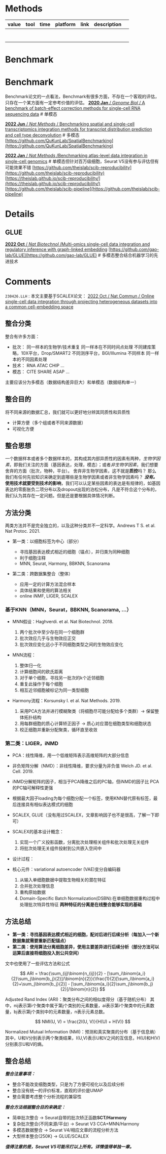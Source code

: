 # Methods

| value | tool | time | platform | link | description |  |
| ----- | ---- | ---- | -------- | ---- | ----------- | - |
|       |      |      |          |      |             |  |
|       |      |      |          |      |             |  |
|       |      |      |          |      |             |  |
|       |      |      |          |      |             |  |
|       |      |      |          |      |             |  |
|       |      |      |          |      |             |  |
|       |      |      |          |      |             |  |

# Benchmark

# Benchmark

Benchmark论文的一点看法，Benchmark有很多方面，不存在一个客观的评估，只存在一个某方面有一定参考价值的评估。
[**2020 Jan** / *Genome Biol* / A benchmark of batch-effect correction methods for single-cell RNA sequencing data](https://pubmed.ncbi.nlm.nih.gov/31948481/) # 单模态

[**2022 Jun** / *Nat Methods* / Benchmarking spatial and single-cell transcriptomics integration methods for transcript distribution prediction and cell type deconvolution](https://www.nature.com/articles/s41592-022-01480-9) # 多模态
[https://github.com/QuKunLab/SpatialBenchmarking](https://github.com/QuKunLab/SpatialBenchmarking)

[**2022 Jan** / *Nat Methods* /Benchmarking atlas-level data integration in single-cell genomics](https://www.nature.com/articles/s41592-021-01336-8) # 单模态但针对百万级细胞，Seurat V5没有参与评估但有可能效果不错
[https://github.com/theislab/scib-reproducibility](https://github.com/theislab/scib-reproducibility)
[https://theislab.github.io/scib-reproducibility/](https://theislab.github.io/scib-reproducibility/)
[https://github.com/theislab/scib-pipeline](https://github.com/theislab/scib-pipeline)

# Details

## GLUE

[**2022 Oct** / *Nat Biotechnol* /Multi-omics single-cell data integration and regulatory inference with graph-linked embedding](https://www.nature.com/articles/s41587-022-01284-4)
[https://github.com/gao-lab/GLUE](https://github.com/gao-lab/GLUE) # 多模态整合结合机器学习的先进技术

# Comments

`230426.LLH` : 本文主要基于SCALEX论文： [2022 Oct / Nat Commun / Online single-cell data integration through projecting heterogeneous datasets into a common cell-embedding space](https://www.nature.com/articles/s41467-022-33758-z)

## 整合分类

整合有许多方面：

- 批次：
  同一样本的生物学/技术重复
  同一样本在不同时间点处理
  不同建库策略，10X平台，Drop/SMART2
  不同测序平台，BGI/Illumina
  不同样本
  同一样本的不同因素处理
- 技术：
  RNA ATAC CHIP ...
- 模态：
  CITE SHARE ASAP ...

主要应该分为多模态（数据结构差异巨大）和单模态（数据结构单一）

## 整合目的

将不同来源的数据汇总，我们就可以更好地分辨其同质性和异质性

- 计算方便（多个组或者不同来源数据）
- 可视化方便

## 整合思想

一个数据样本或者多个数据样本的，其构成其内部异质性的因素有两种，*生物学因素*，即我们关注的方面（基因表达，处理，模态）；或者*非生物学因素*，我们想要舍弃的方面（批次，物种，平台）。
舍弃非生物学因素，这不就是**质控**吗？
那么我们有任何先验知识来确定到底哪些是生物学因素或者非生物学因素吗？
***没有。***
**使用技术就要受到技术的影响**，我们可以认定某些因素的表达是有规律的，如基因表达的零膨胀负二项分布以及dropout出现的泊松分布，凡是不符合这个分布的，我们认为其存在一定问题。但是还是要根据具体情况判断。

## 方法分类

两类方法并不是完全独立的，以及这种分类并不一定科学。Andrews T S. et al. Nat Protoc. 2021.

- 第一类：以细胞标签为中心（部分）

  - 寻找基因表达模式相近的细胞（锚点），并归类为同种细胞
  - 利于细胞注释
  - MNN, Seurat, Harmony, BBKNN, Scanorama
- 第二类：跨数据集整合（整体）

  - 应用一定的计算方法混合样本
  - 具体结果和使用的算法相关
  - online iNMF, LIGER, SCALEX

### 基于KNN（MNN，Seurat，BBKNN, Scanorama, ...）

- MNN假设：Haghverdi. et al. Nat Biotechnol. 2018.

  1. 两个批次中至少存在同一个细胞群
  2. 批次效应几乎与生物效应正交
  3. 批次效应变化远小于不同细胞类型之间的生物效应变化
- MNN流程：

  1. 整体归一化
  2. 计算细胞间的欧氏距离
  3. 对于单个细胞，寻找另一批次的k个近邻细胞
  4. 重复此操作于每个细胞
  5. 相互近邻细胞被标记为同一类型细胞
- Harmony流程：Korsunsky I. et al. Nat Methods. 2019.

  1. 采用PCA方法并进行模糊聚类（将细胞尽可能分配给多个类群）-> 保留整体拓扑结构
  2. 用每群细胞的质心计算矫正因子 -> 质心对应潜在细胞类型和细胞状态
  3. 校正细胞并重新分配聚类，循环直至收敛

### 第二类：LIGER，iNMD

- PCA：线性降维，用一个低维矩阵表示高维矩阵的大部分信息
- 非负矩阵分解（NMD）：非线性降维，要求分量为非负值 Welch JD. et al. Cell. 2019.
- iNMD分解矩阵的因子，相当于PCA降维之后的PC轴，但iNMD的因子比 PCA的PC轴可解释性更强
- 根据最大因子loading为每个细胞分配一个标签，使用KNN替代原有标签，最后连接具有相似表达模式的细胞
- SCALEX, GLUE（没有用过SCALEX，文章影响因子也不是很高，了解一下即可）
- SCALEX的基本设计概念：

  1. 实现一个广义投影函数，分离批次处理相关组件和批次处理无关组件
  2. 将批次处理无关组件投射到公共嵌入空间中
- 设计过程：
- 核心元件：variational autoencoder (VAE)变分自编码器

  1. 从输入单细胞数据中提取生物相关的潜在特征
  2. 合并批次处理信息
  3. 重构原始数据
  4. Domain-Specific Batch Normalization(DSBN):在单细胞数据重构过程中处理批次特异性特征
     **两种特征的分离是在线整合能够实现的基础**

## 方法总结

- **第一类：寻找基因表达模式相近的细胞，配对后进行后续分析（每加入一个新数据集就需要重新匹配锚点）**
- **第二类：使用算法分离细胞差异，使用主要差异进行后续分析（部分方法可以运算后直接将细胞投入到公共空间）**

文中也使用了一些评估方法和公式

$$
ARI = \frac{\sum_{ij}\binom{n_{ij}}{2} - [\sum_i\binom{a_i}{2}\sum_j\binom{b_j}{2}]/\binom{n}{2}}{\frac{1}{2}[\sum_i\binom{a_i}{2}+\sum_j\binom{b_j}{2}] - [\sum_i\binom{a_i}{2}\sum_j\binom{b_j}{2}]/\binom{n}{2}}
$$

Adjusted Rand Index (ARI)：聚类分布之间的相似度得分（基于随机分布）
其中，nij表示第i个聚类中属于第j个类别的元素数量，ai表示第i个聚类中的元素数量，bj表示第j个类别中的元素数量，n表示元素总数。

$$
NMI(U, V) = \frac{2I(U, V)}{H(U) + H(V)}
$$

Normalized Mutual Information (NMI)：预测和真实聚类的分布（基于信息熵）
其中，U和V分别表示两个聚类结果，I(U,V)表示U和V之间的互信息，H(U)和H(V)分别表示U和V的熵。

## 整合总结

***整合注意事项：***

- 整合不能改变细胞类型，只是为了方便可视化以及后续分析
- 整合没有统一的评价标准，直观的评价是UMAP
- 整合需要考虑整个分析流程的兼容性

***整合方法根据整合目的来确定：***

- 简单批次整合 -> Seurat自带的批次矫正函数**SCT/Harmony**
- 复杂批次整合(不同来源/平台) -> Seurat V3 CCA+MNN/Harmony
- 多模态数据整合 -> Seurat V4/相应文章的流程分析方法
- 大型样本整合(250K) -> GLUE/SCALEX

***值得注意的是，Seurat V5可能吊打以上所有。详情值得单独一章。***
